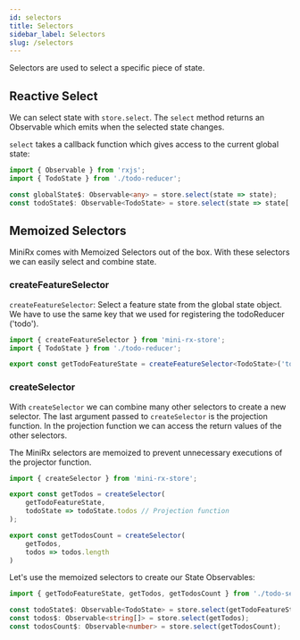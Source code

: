 ```yaml
---
id: selectors
title: Selectors
sidebar_label: Selectors
slug: /selectors
---
```


Selectors are used to select a specific piece of state.

## Reactive Select

We can select state with `store.select`. The `select` method returns an Observable which emits when the selected state changes.

`select` takes a callback function which gives access to the current global state:
```ts
import { Observable } from 'rxjs';
import { TodoState } from './todo-reducer';

const globalState$: Observable<any> = store.select(state => state);
const todoState$: Observable<TodoState> = store.select(state => state['todo']);
```

## Memoized Selectors

MiniRx comes with Memoized Selectors out of the box. With these selectors we can easily select and combine state.

### createFeatureSelector
`createFeatureSelector`: Select a feature state from the global state object. 
We have to use the same key that we used for registering the todoReducer ('todo').
```ts title="todo-selectors.ts"
import { createFeatureSelector } from 'mini-rx-store';
import { TodoState } from './todo-reducer';

export const getTodoFeatureState = createFeatureSelector<TodoState>('todo');
```

### createSelector
With `createSelector` we can combine many other selectors to create a new selector. 
The last argument passed to `createSelector` is the projection function. 
In the projection function we can access the return values of the other selectors.

The MiniRx selectors are memoized to prevent unnecessary executions of the projector function.

```ts title="todo-selectors.ts"
import { createSelector } from 'mini-rx-store';

export const getTodos = createSelector(
    getTodoFeatureState,
    todoState => todoState.todos // Projection function
);

export const getTodosCount = createSelector(
    getTodos,
    todos => todos.length
)
```
Let's use the memoized selectors to create our State Observables:
```ts
import { getTodoFeatureState, getTodos, getTodosCount } from './todo-selectors';

const todoState$: Observable<TodoState> = store.select(getTodoFeatureState);
const todos$: Observable<string[]> = store.select(getTodos);
const todosCount$: Observable<number> = store.select(getTodosCount);
```

